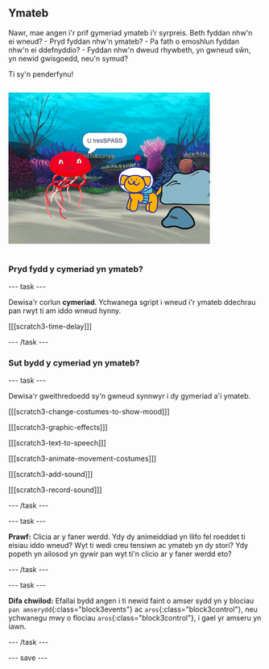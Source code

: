 ## Ymateb

<div style="display: flex; flex-wrap: wrap">
<div style="flex-basis: 200px; flex-grow: 1; margin-right: 15px;">
Nawr, mae angen i'r prif gymeriad ymateb i'r syrpreis. Beth fyddan nhw'n ei wneud? 
- Pryd fyddan nhw'n ymateb?
- Pa fath o emoshlun fyddan nhw'n ei ddefnyddio? 
- Fyddan nhw'n dweud rhywbeth, yn gwneud sŵn, yn newid gwisgoedd, neu'n symud? 

Ti sy'n penderfynu!
</div>
<div>

![Y prosiect 'Tresmaswr' yn dangos ymateb i syrpreis.](images/tresspass.png)

</div>
</div>

### Pryd fydd y cymeriad yn ymateb?

--- task ---

Dewisa'r corlun **cymeriad**. Ychwanega sgript i wneud i'r ymateb ddechrau pan rwyt ti am iddo wneud hynny.

[[[scratch3-time-delay]]]

--- /task ---

### Sut bydd y cymeriad yn ymateb?

--- task ---

Dewisa'r gweithredoedd sy'n gwneud synnwyr i dy gymeriad a'i ymateb.

[[[scratch3-change-costumes-to-show-mood]]]

[[[scratch3-graphic-effects]]]

[[[scratch3-text-to-speech]]]

[[[scratch3-animate-movement-costumes]]]

[[[scratch3-add-sound]]]

[[[scratch3-record-sound]]]

--- /task ---

--- task ---

**Prawf:** Clicia ar y faner werdd. Ydy dy animeiddiad yn llifo fel roeddet ti eisiau iddo wneud? Wyt ti wedi creu tensiwn ac ymateb yn dy stori? Ydy popeth yn ailosod yn gywir pan wyt ti'n clicio ar y faner werdd eto?

--- /task ---

--- task ---

**Difa chwilod:** Efallai bydd angen i ti newid faint o amser sydd yn y blociau `pan amserydd`{:class="block3events"} ac `aros`{:class="block3control"}, neu ychwanegu mwy o flociau `aros`{:class="block3control"}, i gael yr amseru yn iawn.

--- /task ---

--- save ---
